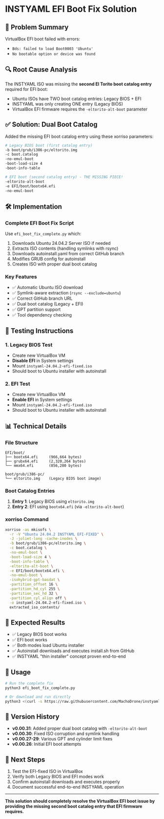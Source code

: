 # INSTYAML EFI Boot Fix Solution

## 🎯 Problem Summary
VirtualBox EFI boot failed with errors:
- `Bds: failed to load Boot0003 'Ubuntu'`
- `No bootable option or device was found`

## 🔍 Root Cause Analysis
The INSTYAML ISO was missing the **second El Torito boot catalog entry** required for EFI boot:
- Ubuntu ISOs have TWO boot catalog entries: Legacy BIOS + EFI
- INSTYAML was only creating ONE entry (Legacy BIOS)
- VirtualBox EFI firmware requires the `-eltorito-alt-boot` parameter

## ✅ Solution: Dual Boot Catalog
Added the missing EFI boot catalog entry using these xorriso parameters:

```bash
# Legacy BIOS boot (first catalog entry)
-b boot/grub/i386-pc/eltorito.img
-c boot.catalog
-no-emul-boot
-boot-load-size 4
-boot-info-table

# EFI boot (second catalog entry) - THE MISSING PIECE!
-eltorito-alt-boot
-e EFI/boot/bootx64.efi
-no-emul-boot
```

## 🛠️ Implementation

### Complete EFI Boot Fix Script
Use `efi_boot_fix_complete.py` which:
1. Downloads Ubuntu 24.04.2 Server ISO if needed
2. Extracts ISO contents (handling symlinks with rsync)
3. Downloads autoinstall.yaml from correct GitHub branch
4. Modifies GRUB config for autoinstall
5. Creates ISO with proper dual boot catalog

### Key Features
- ✅ Automatic Ubuntu ISO download
- ✅ Symlink-aware extraction (`rsync --exclude=ubuntu`)
- ✅ Correct GitHub branch URL
- ✅ Dual boot catalog (Legacy + EFI)
- ✅ GPT partition support
- ✅ Tool dependency checking

## 🧪 Testing Instructions

### 1. Legacy BIOS Test
- Create new VirtualBox VM
- **Disable EFI** in System settings
- Mount `instyaml-24.04.2-efi-fixed.iso`
- Should boot to Ubuntu installer with autoinstall

### 2. EFI Test
- Create new VirtualBox VM
- **Enable EFI** in System settings
- Mount `instyaml-24.04.2-efi-fixed.iso`
- Should boot to Ubuntu installer with autoinstall

## 📊 Technical Details

### File Structure
```
EFI/boot/
├── bootx64.efi     (966,664 bytes)
├── grubx64.efi     (2,320,264 bytes)
└── mmx64.efi       (856,280 bytes)

boot/grub/i386-pc/
└── eltorito.img    (Legacy BIOS boot image)
```

### Boot Catalog Entries
1. **Entry 1**: Legacy BIOS using `eltorito.img`
2. **Entry 2**: EFI using `bootx64.efi` (via `-eltorito-alt-boot`)

### xorriso Command
```bash
xorriso -as mkisofs \
  -r -V "Ubuntu 24.04.2 INSTYAML EFI-FIXED" \
  -J -joliet-long -cache-inodes \
  -b boot/grub/i386-pc/eltorito.img \
  -c boot.catalog \
  -no-emul-boot \
  -boot-load-size 4 \
  -boot-info-table \
  -eltorito-alt-boot \
  -e EFI/boot/bootx64.efi \
  -no-emul-boot \
  -isohybrid-gpt-basdat \
  -partition_offset 16 \
  -partition_hd_cyl 255 \
  -partition_sec_hd 32 \
  -partition_cyl_align off \
  -o instyaml-24.04.2-efi-fixed.iso \
  extracted_iso_contents/
```

## 🎉 Expected Results
- ✅ Legacy BIOS boot works
- ✅ EFI boot works  
- ✅ Both modes load Ubuntu installer
- ✅ Autoinstall downloads and executes install.sh from GitHub
- ✅ INSTYAML "thin installer" concept proven end-to-end

## 🔧 Usage
```bash
# Run the complete fix
python3 efi_boot_fix_complete.py

# Or download and run directly
python3 <(curl -s https://raw.githubusercontent.com/MachoDrone/instyaml/cursor/thoroughly-read-specified-text-files-99d8/efi_boot_fix_complete.py)
```

## 📝 Version History
- **v0.00.31**: Added proper dual boot catalog with `-eltorito-alt-boot`
- **v0.00.30**: Fixed ISO corruption and symlink handling
- **v0.00.27-29**: Various GPT and cylinder limit fixes
- **v0.00.26**: Initial EFI boot attempts

## 🚀 Next Steps
1. Test the EFI-fixed ISO in VirtualBox
2. Verify both Legacy BIOS and EFI modes work
3. Confirm autoinstall downloads and executes properly
4. Document successful end-to-end INSTYAML operation

---

**This solution should completely resolve the VirtualBox EFI boot issue by providing the missing second boot catalog entry that EFI firmware requires.**